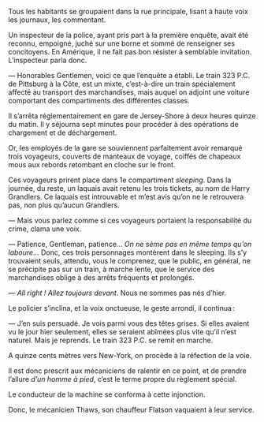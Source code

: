 Tous les habitants se groupaient dans la rue principale, lisant à haute voix
les journaux, les commentant.

Un inspecteur de la police, ayant pris part à la première enquête, avait été reconnu, empoigné, juché sur une borne et sommé de renseigner ses concitoyens. En Amérique, il ne fait pas bon résister à semblable invitation.
L’inspecteur parla donc.

— Honorables Gentlemen, voici ce que l’enquête a établi. Le train 323 P.C. de Pittsburg à la Côte, est un mixte, c’est-à-dire un train spécialement
affecté au transport des marchandises, mais auquel on adjoint une voiture
comportant des compartiments des différentes classes.

Il s’arrêta réglementairement en gare de Jersey-Shore à deux heures quinze du matin. Il y séjourna sept minutes pour procéder à des opérations de chargement et de déchargement.

Or, les employés de la gare se souviennent parfaitement avoir remarqué
trois voyageurs, couverts de manteaux de voyage, coiffés de chapeaux mous
aux rebords retombant en cloche sur le front.

Ces voyageurs prirent place dans 1e compartiment _sleeping_. Dans la
journée, du reste, un laquais avait retenu les trois tickets, au nom de Harry
Grandlers. Ce laquais est introuvable et m’est avis qu’on ne le retrouvera
pas, non plus qu’aucun Grandlers.

— Mais vous parlez comme si ces voyageurs portaient la responsabilité du crime, clama une voix.

— Patience, Gentleman, patience… _On ne sème pas en même temps qu’on laboure_… Donc, ces trois personnages montèrent dans le sleeping. Ils s’y
trouvaient seuls, attendu, vous le comprenez, que le public, en général, ne
se précipite pas sur un train, à marche lente, que le service des marchandises oblige à des arrêts fréquents et prolongés.

— _All right ! Allez toujours devant_. Nous ne sommes pas nés d’hier.

Le policier s’inclina, et la voix onctueuse, le geste arrondi, il continua :

— J’en suis persuadé. Je vois parmi vous des têtes grises. Si elles
avaient vu le jour hier seulement, elles se seraient abîmées plus vite qu’il
n’est naturel. Mais je reprends. Le train 323 P.C. se remit en marche.

A quinze cents mètres vers New-York, on procède à la réfection de la voie.

Il est donc prescrit aux mécaniciens de ralentir en ce point, et de prendre
l’allure _d’un homme à pied_, c’est le terme propre du règlement spécial.

Le conducteur de la machine se conforma à cette injonction.

Donc, le mécanicien Thaws, son chauffeur Flatson vaquaient à leur service.
